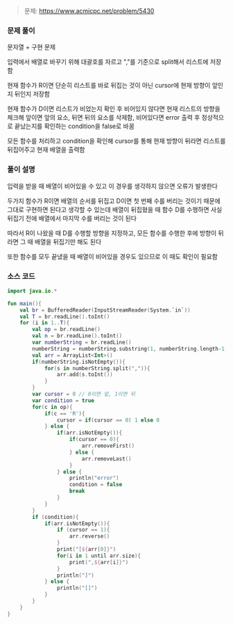 > 문제: https://www.acmicpc.net/problem/5430

### 문제 풀이

문자열 + 구현 문제

입력에서 배열로 바꾸기 위해 대괄호를 자르고 ","를 기준으로 split해서 리스트에 저장함

현재 함수가 R이면 단순히 리스트를 바로 뒤집는 것이 아닌 cursor에 현재 방향이 앞인지 뒤인지 저장함

현재 함수가 D이면 리스트가 비었는지 확인 후 비어있지 않다면 현재 리스트의 방향을 체크해 앞이면 앞의 요소, 뒤면 뒤의 요소를 삭제함, 비어있다면 error 출력 후 정상적으로 끝났는지를 확인하는 condition을 false로 바꿈

모든 함수를 처리하고 condition을 확인해 cursor를 통해 현재 방향이 뒤라면 리스트를 뒤집어주고 현재 배열을 출력함

### 풀이 설명

입력을 받을 때 배열이 비어있을 수 있고 이 경우를 생각하지 않으면 오류가 발생한다

두가지 함수가 R이면 배열의 순서를 뒤집고 D이면 첫 번째 수를 버리는 것이기 때문에 그대로 구현하면 된다고 생각할 수 있는데 배열이 뒤집혔을 때 함수 D를 수행하면 사실 뒤집기 전에 배열에서 마지막 수를 버리는 것이 된다

따라서 R이 나왔을 때 D를 수행할 방향을 지정하고, 모든 함수를 수행한 후에 방향이 뒤라면 그 때 배열을 뒤집기만 해도 된다

또한 함수를 모두 끝냈을 때 배열이 비어있을 경우도 있으므로 이 때도 확인이 필요함

### 소스 코드
```kotlin
import java.io.*

fun main(){
    val br = BufferedReader(InputStreamReader(System.`in`))
    val T = br.readLine().toInt()
    for (i in 1..T){
        val op = br.readLine()
        val n = br.readLine().toInt()
        var numberString = br.readLine()
        numberString = numberString.substring(1, numberString.length-1)
        val arr = ArrayList<Int>()
        if(numberString.isNotEmpty()){
            for(s in numberString.split(",")){
                arr.add(s.toInt())
            }
        }
        var cursor = 0 // 0이면 앞, 1이면 뒤
        var condition = true
        for(c in op){
            if(c == 'R'){
                cursor = if(cursor == 0) 1 else 0
            } else {
                if(arr.isNotEmpty()){
                    if(cursor == 0){
                        arr.removeFirst()
                    } else {
                        arr.removeLast()
                    }
                } else {
                    println("error")
                    condition = false
                    break
                }
            }
        }
        if (condition){
            if(arr.isNotEmpty()){
                if (cursor == 1){
                    arr.reverse()
                }
                print("[${arr[0]}")
                for(i in 1 until arr.size){
                    print(",${arr[i]}")
                }
                println("]")
            } else {
                println("[]")
            }
        }
    }
}
```